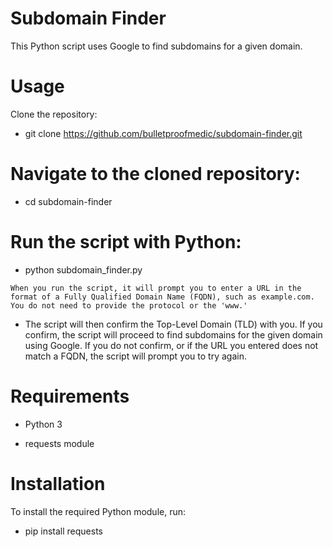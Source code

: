 # Subdomain Finder

This Python script uses Google to find subdomains for a given domain.

# Usage

Clone the repository:

- git clone https://github.com/bulletproofmedic/subdomain-finder.git

# Navigate to the cloned repository:

- cd subdomain-finder

# Run the script with Python:

- python subdomain_finder.py

`When you run the script, it will prompt you to enter a URL in the format of a Fully Qualified Domain Name (FQDN), such as example.com. You do not need to provide the protocol or the 'www.'`

- The script will then confirm the Top-Level Domain (TLD) with you. If you confirm, the script will proceed to find subdomains for the given domain using Google. If you do not confirm, or if the URL you entered does not match a FQDN, the script will prompt you to try again.

# Requirements

- Python 3

- requests module

# Installation

To install the required Python module, run:

- pip install requests
